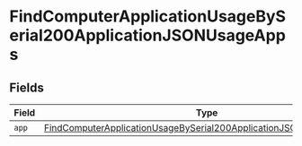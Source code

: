 # FindComputerApplicationUsageBySerial200ApplicationJSONUsageApps


## Fields

| Field                                                                                                                                                               | Type                                                                                                                                                                | Required                                                                                                                                                            | Description                                                                                                                                                         |
| ------------------------------------------------------------------------------------------------------------------------------------------------------------------- | ------------------------------------------------------------------------------------------------------------------------------------------------------------------- | ------------------------------------------------------------------------------------------------------------------------------------------------------------------- | ------------------------------------------------------------------------------------------------------------------------------------------------------------------- |
| `app`                                                                                                                                                               | [FindComputerApplicationUsageBySerial200ApplicationJSONUsageAppsApp](../../models/operations/findcomputerapplicationusagebyserial200applicationjsonusageappsapp.md) | :heavy_minus_sign:                                                                                                                                                  | N/A                                                                                                                                                                 |